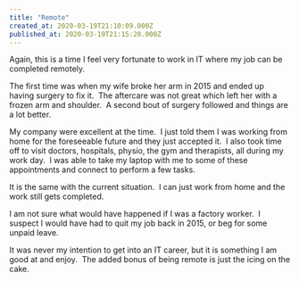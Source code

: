 ```yaml
---
title: "Remote"
created_at: 2020-03-19T21:10:09.000Z
published_at: 2020-03-19T21:15:20.000Z
---
```

Again, this is a time I feel very fortunate to work in IT where my job can be completed remotely.

The first time was when my wife broke her arm in 2015 and ended up having surgery to fix it.  The aftercare was not great which left her with a frozen arm and shoulder.  A second bout of surgery followed and things are a lot better.

My company were excellent at the time.  I just told them I was working from home for the foreseeable future and they just accepted it.  I also took time off to visit doctors, hospitals, physio, the gym and therapists, all during my work day.  I was able to take my laptop with me to some of these appointments and connect to perform a few tasks.

It is the same with the current situation.  I can just work from home and the work still gets completed.

I am not sure what would have happened if I was a factory worker.  I suspect I would have had to quit my job back in 2015, or beg for some unpaid leave.

It was never my intention to get into an IT career, but it is something I am good at and enjoy.  The added bonus of being remote is just the icing on the cake.
